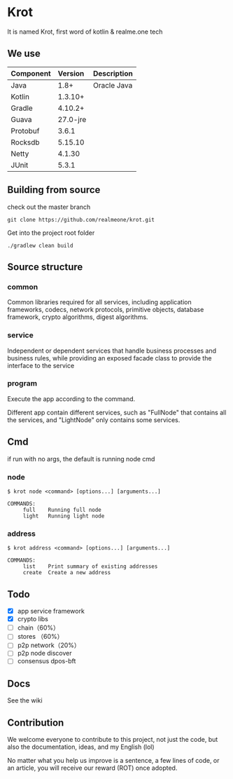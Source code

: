 # Krot

It is named Krot, first word of kotlin & realme.one tech

## We use

| Component | Version | Description |
|:------------|:-------------|:-------------|
| Java | 1.8+| Oracle Java |
| Kotlin | 1.3.10+ | |
| Gradle | 4.10.2+ | |
| Guava | 27.0-jre | |
| Protobuf | 3.6.1 | |
| Rocksdb | 5.15.10 | |
| Netty | 4.1.30 | |
| JUnit | 5.3.1 | |

## Building from source

check out the master branch

```git
git clone https://github.com/realmeone/krot.git
```

Get into the project root folder
 
```shell
./gradlew clean build
```

## Source structure

### common

Common libraries required for all services, including application frameworks, codecs, network protocols, 
primitive objects, database framework, crypto algorithms, digest algorithms.

### service

Independent or dependent services that handle business processes and business rules, while providing an 
exposed facade class to provide the interface to the service

### program

Execute the app according to the command. 

Different app contain different services, such as "FullNode" that contains all the services, 
and "LightNode" only contains some services.

## Cmd

if run with no args, the default is running node cmd

### node
```shell
$ krot node <command> [options...] [arguments...]
```
```shell
COMMANDS:
     full    Running full node
     light   Running light node
```

### address
```shell
$ krot address <command> [options...] [arguments...]
```
```shell
COMMANDS:
     list    Print summary of existing addresses
     create  Create a new address
```

## Todo
* [X] app service framework
* [X] crypto libs
* [ ] chain（60%）
* [ ] stores （60%）
* [ ] p2p network（20%）
* [ ] p2p node discover
* [ ] consensus dpos-bft

## Docs

See the wiki

## Contribution

We welcome everyone to contribute to this project, not just the code, but also the documentation, ideas, and my English (lol)

No matter what you help us improve is a sentence, a few lines of code, or an article, you will receive our reward (ROT) once adopted.